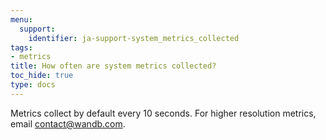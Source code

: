 ```yaml
---
menu:
  support:
    identifier: ja-support-system_metrics_collected
tags:
- metrics
title: How often are system metrics collected?
toc_hide: true
type: docs
---
```


Metrics collect by default every 10 seconds. For higher resolution metrics, email contact@wandb.com.